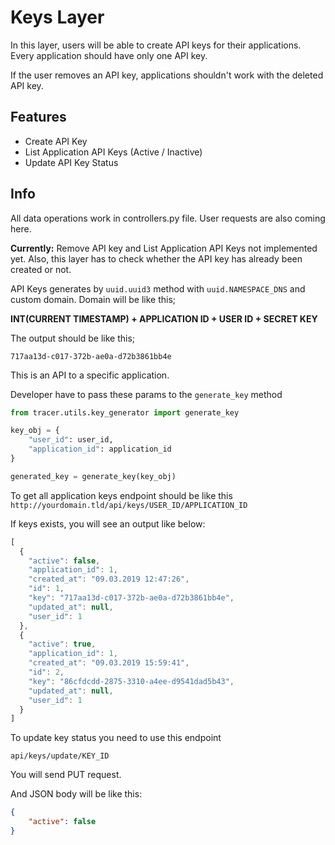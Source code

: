 # Keys Layer

In this layer, users will be able to create API keys for their applications. Every application should have only one API key.

If the user removes an API key, applications shouldn't work with the deleted API key.

## Features

- Create API Key
- List Application API Keys (Active / Inactive)
- Update API Key Status

## Info

All data operations work in controllers.py file. User requests are also coming here. 

**Currently:** Remove API key and List Application API Keys not implemented yet. Also, this layer has to check whether the API key has already been created or not.

API Keys generates by `uuid.uuid3` method with `uuid.NAMESPACE_DNS` and custom domain. Domain will be like this;

**INT(CURRENT TIMESTAMP) + APPLICATION ID + USER ID + SECRET KEY**

The output should be like this;

`717aa13d-c017-372b-ae0a-d72b3861bb4e`

This is an API to a specific application.

Developer have to pass these params to the `generate_key` method

```py
from tracer.utils.key_generator import generate_key

key_obj = {
    "user_id": user_id,
    "application_id": application_id
}

generated_key = generate_key(key_obj)
```

To get all application keys endpoint should be like this `http://yourdomain.tld/api/keys/USER_ID/APPLICATION_ID`

If keys exists, you will see an output like below:

```js
[
  {
    "active": false,
    "application_id": 1,
    "created_at": "09.03.2019 12:47:26",
    "id": 1,
    "key": "717aa13d-c017-372b-ae0a-d72b3861bb4e",
    "updated_at": null,
    "user_id": 1
  },
  {
    "active": true,
    "application_id": 1,
    "created_at": "09.03.2019 15:59:41",
    "id": 2,
    "key": "86cfdcdd-2875-3310-a4ee-d9541dad5b43",
    "updated_at": null,
    "user_id": 1
  }
]
```

To update key status you need to use this endpoint

`api/keys/update/KEY_ID`

You will send PUT request.

And JSON body will be like this:

```json
{
	"active": false
}
```